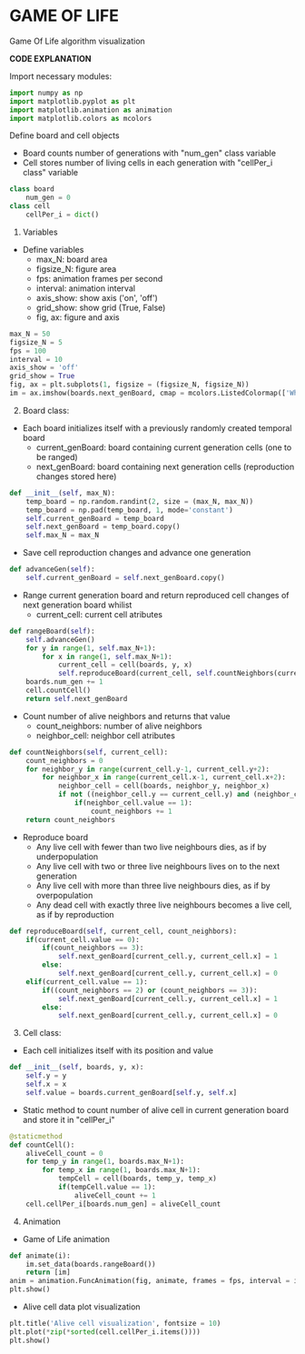 # GAME OF LIFE
Game Of Life algorithm visualization

**CODE EXPLANATION**

Import necessary modules:
```python
import numpy as np
import matplotlib.pyplot as plt
import matplotlib.animation as animation
import matplotlib.colors as mcolors
```
Define board and cell objects
- Board counts number of generations with "num_gen" class variable
- Cell stores number of living cells in each generation with "cellPer_i class" variable
```python
class board
    num_gen = 0
class cell
    cellPer_i = dict()
```
1. Variables
- Define variables
     - max_N: board area
     - figsize_N: figure area
     - fps: animation frames per second
     - interval: animation interval
     - axis_show: show axis ('on', 'off')
     - grid_show: show grid (True, False)
     - fig, ax: figure and axis
```python
max_N = 50
figsize_N = 5
fps = 100
interval = 10
axis_show = 'off'
grid_show = True
fig, ax = plt.subplots(1, figsize = (figsize_N, figsize_N))
im = ax.imshow(boards.next_genBoard, cmap = mcolors.ListedColormap(['White', 'Black']))
```

2. Board class:
- Each board initializes itself with a previously randomly created temporal board
     - current_genBoard: board containing current generation cells (one to be ranged)
     - next_genBoard: board containing next generation cells (reproduction changes stored here)
```python
def __init__(self, max_N):
    temp_board = np.random.randint(2, size = (max_N, max_N))
    temp_board = np.pad(temp_board, 1, mode='constant')
    self.current_genBoard = temp_board
    self.next_genBoard = temp_board.copy()
    self.max_N = max_N
```
- Save cell reproduction changes and advance one generation
```python
def advanceGen(self):
    self.current_genBoard = self.next_genBoard.copy()
```
- Range current generation board and return reproduced cell changes of next generation board whilist
  - current_cell: current cell atributes
```python
def rangeBoard(self):
    self.advanceGen()
    for y in range(1, self.max_N+1):
        for x in range(1, self.max_N+1):
            current_cell = cell(boards, y, x)
            self.reproduceBoard(current_cell, self.countNeighbors(current_cell))
    boards.num_gen += 1
    cell.countCell()
    return self.next_genBoard
```
- Count number of alive neighbors and returns that value
  - count_neighbors: number of alive neighbors
  - neighbor_cell: neighbor cell atributes
```python
def countNeighbors(self, current_cell):
    count_neighbors = 0
    for neighbor_y in range(current_cell.y-1, current_cell.y+2):
        for neighbor_x in range(current_cell.x-1, current_cell.x+2):
            neighbor_cell = cell(boards, neighbor_y, neighbor_x)
            if not ((neighbor_cell.y == current_cell.y) and (neighbor_cell.x == current_cell.x)):
                if(neighbor_cell.value == 1):
                    count_neighbors += 1
    return count_neighbors
```
- Reproduce board
  - Any live cell with fewer than two live neighbours dies, as if by underpopulation
  - Any live cell with two or three live neighbours lives on to the next generation
  - Any live cell with more than three live neighbours dies, as if by overpopulation
  - Any dead cell with exactly three live neighbours becomes a live cell, as if by reproduction
```python
def reproduceBoard(self, current_cell, count_neighbors):
    if(current_cell.value == 0):
        if(count_neighbors == 3):
            self.next_genBoard[current_cell.y, current_cell.x] = 1
        else:
            self.next_genBoard[current_cell.y, current_cell.x] = 0
    elif(current_cell.value == 1):
        if((count_neighbors == 2) or (count_neighbors == 3)):
            self.next_genBoard[current_cell.y, current_cell.x] = 1
        else:
            self.next_genBoard[current_cell.y, current_cell.x] = 0
```
3. Cell class:
- Each cell initializes itself with its position and value
```python
def __init__(self, boards, y, x):
    self.y = y
    self.x = x
    self.value = boards.current_genBoard[self.y, self.x]
```
- Static method to count number of alive cell in current generation board and store it in "cellPer_i"
```python
@staticmethod
def countCell():
    aliveCell_count = 0
    for temp_y in range(1, boards.max_N+1):
        for temp_x in range(1, boards.max_N+1):
            tempCell = cell(boards, temp_y, temp_x)
            if(tempCell.value == 1):
                aliveCell_count += 1
    cell.cellPer_i[boards.num_gen] = aliveCell_count
```
4. Animation
- Game of Life animation
```python
def animate(i):
    im.set_data(boards.rangeBoard())
    return [im]
anim = animation.FuncAnimation(fig, animate, frames = fps, interval = interval, blit = False, repeat = True)
plt.show()
```
- Alive cell data plot visualization
```python
plt.title('Alive cell visualization', fontsize = 10)
plt.plot(*zip(*sorted(cell.cellPer_i.items())))
plt.show()
```
